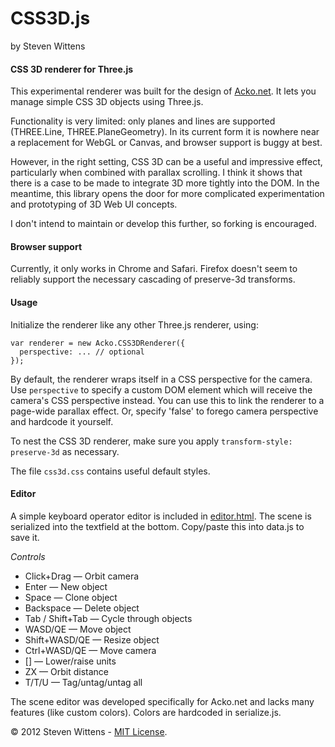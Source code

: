 CSS3D.js
========

by Steven Wittens

#### CSS 3D renderer for Three.js ####

This experimental renderer was built for the design of [Acko.net](http://acko.net/blog/making-love-to-webkit). It lets you manage simple CSS 3D objects using Three.js.

Functionality is very limited: only planes and lines are supported (THREE.Line, THREE.PlaneGeometry). In its current form it is nowhere near a replacement for WebGL or Canvas, and browser support is buggy at best.

However, in the right setting, CSS 3D can be a useful and impressive effect, particularly when combined with parallax scrolling. I think it shows that there is a case to be made to integrate 3D more tightly into the DOM. In the meantime, this library opens the door for more complicated experimentation and prototyping of 3D Web UI concepts.

I don't intend to maintain or develop this further, so forking is encouraged.

#### Browser support ####

Currently, it only works in Chrome and Safari. Firefox doesn't seem to reliably support the necessary cascading of preserve-3d transforms.

#### Usage ####
  
Initialize the renderer like any other Three.js renderer, using:

    var renderer = new Acko.CSS3DRenderer({
      perspective: ... // optional
    });

By default, the renderer wraps itself in a CSS perspective for the camera. Use `perspective` to specify a custom DOM element which will receive the camera's CSS perspective instead. You can use this to link the renderer to a page-wide parallax effect. Or, specify 'false' to forego camera perspective and hardcode it yourself.
  
To nest the CSS 3D renderer, make sure you apply `transform-style: preserve-3d` as necessary.

The file `css3d.css` contains useful default styles.

#### Editor ####

A simple keyboard operator editor is included in <a href="editor.html">editor.html</a>. The scene is serialized into the textfield at the bottom. Copy/paste this into data.js to save it.

*Controls*

 * Click+Drag — Orbit camera</li>
 * Enter — New object</li>
 * Space — Clone object</li>
 * Backspace — Delete object</li>
 * Tab / Shift+Tab — Cycle through objects</li>
 * WASD/QE — Move object</li>
 * Shift+WASD/QE — Resize object</li>
 * Ctrl+WASD/QE — Move camera</li>
 * [] — Lower/raise units</li>
 * ZX — Orbit distance</li>
 * T/T/U — Tag/untag/untag all</li>

The scene editor was developed specifically for Acko.net and lacks many features (like custom colors). Colors are hardcoded in serialize.js.

© 2012 Steven Wittens - [MIT License](LICENSE.txt).

</body>
</html>
